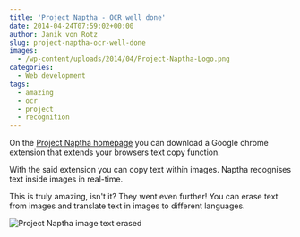 ```yaml
---
title: 'Project Naptha - OCR well done'
date: 2014-04-24T07:59:02+00:00
author: Janik von Rotz
slug: project-naptha-ocr-well-done
images:
  - /wp-content/uploads/2014/04/Project-Naptha-Logo.png
categories:
  - Web development
tags:
  - amazing
  - ocr
  - project
  - recognition
---
```

On the [Project Naptha homepage](http://projectnaptha.com/) you can download a Google chrome extension that extends your browsers text copy function.

With the said extension you can copy text within images. Naptha recognises text inside images in real-time.
<!--more-->
This is truly amazing, isn't it? They went even further! You can erase text from images and translate text in images to different languages.

![Project Naptha image text erased](/wp-content/uploads/2014/04/Project-Naptha-image-text-erased.gif)